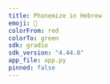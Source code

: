 ```yaml
---
title: Phonemize in Hebrew
emoji: 🐢
colorFrom: red
colorTo: green
sdk: gradio
sdk_version: "4.44.0"
app_file: app.py
pinned: false
---
```

